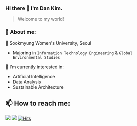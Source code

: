 ### Hi there 👋 I'm Dan Kim.
> Welcome to my world!

### 📍 About me:
🏫 Sookmyung Women's University, Seoul
  - Majoring in `Information Technology Engineering` & `Global Environmental Studies`
    
🚀 I'm currently interested in:
  - Artificial Intelligence
  - Data Analysis
  - Sustainable Architecture
  
## 📫 How to reach me:
<a href="mailto:dankim.developer@gmail.com"><img src="https://img.shields.io/badge/Gmail-D14836?style=for-the-badge&logo=gmail&logoColor=white&style=flat-square&link=mailto:dankim.developer@gmail.com"/></a>
<a href="https://www.instagram.com/dan.earthday"><img src="https://img.shields.io/badge/Instagram-%23E4405F.svg?style=for-the-badge&logo=Instagram&logoColor=white&style=flat-square&link=https://www.instagram.com/dan.earthday"/></a>
[![Hits](https://hits.seeyoufarm.com/api/count/incr/badge.svg?url=https%3A%2F%2Fgithub.com%2Fdankim-dev&count_bg=%23000000&title_bg=%23000000&icon=github.svg&icon_color=%23FFFFFF&title=Github&edge_flat=false)](https://hits.seeyoufarm.com)

